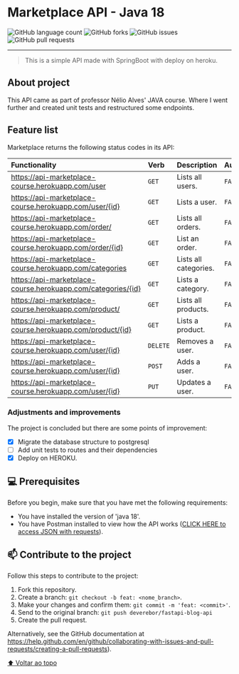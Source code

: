 # Marketplace API - Java 18

![GitHub language count](https://img.shields.io/github/languages/count/deverebor/marketplace-api?style=for-the-badge)
![GitHub forks](https://img.shields.io/github/forks/deverebor/marketplace-api?style=for-the-badge)
![GitHub issues](https://img.shields.io/github/issues/deverebor/marketplace-api?style=for-the-badge)
![GitHub pull requests](https://img.shields.io/github/issues-pr/deverebor/marketplace-api?style=for-the-badge)

---

> This is a simple API made with SpringBoot with deploy on heroku.

## About project

This API came as part of professor Nélio Alves' JAVA course. 
Where I went further and created unit tests and restructured some endpoints.

## Feature list

Marketplace returns the following status codes in its API:

| Functionality                                                | Verb     | Description           | Authentication |
|:-------------------------------------------------------------|:---------|:----------------------|:---------------|
| https://api-marketplace-course.herokuapp.com/user            | `GET`    | Lists all users.      | `FALSE`        |
| https://api-marketplace-course.herokuapp.com/user/{id}       | `GET`    | Lists a user.         | `FALSE`        |
| https://api-marketplace-course.herokuapp.com/order/          | `GET`    | Lists all orders.     | `FALSE`        |
| https://api-marketplace-course.herokuapp.com/order/{id}      | `GET`    | List an order.        | `FALSE`        |
| https://api-marketplace-course.herokuapp.com/categories      | `GET`    | Lists all categories. | `FALSE`        |
| https://api-marketplace-course.herokuapp.com/categories/{id} | `GET`    | Lists a category.     | `FALSE`        |
| https://api-marketplace-course.herokuapp.com/product/        | `GET`    | Lists all products.   | `FALSE`        |
| https://api-marketplace-course.herokuapp.com/product/{id}    | `GET`    | Lists a product.      | `FALSE`        |
| https://api-marketplace-course.herokuapp.com/user/{id}       | `DELETE` | Removes a user.       | `FALSE`        |
| https://api-marketplace-course.herokuapp.com/user/{id}       | `POST`   | Adds a user.          | `FALSE`        |
| https://api-marketplace-course.herokuapp.com/user/{id}       | `PUT`    | Updates a user.       | `FALSE`        |

### Adjustments and improvements

The project is concluded but there are some points of improvement:

- [X] Migrate the database structure to postgresql
- [ ] Add unit tests to routes and their dependencies
- [X] Deploy on HEROKU.

## 💻 Prerequisites

Before you begin, make sure that you have met the following requirements:
* You have installed the version of 'java 18'.
* You have Postman installed to view how the API works ([CLICK HERE to access JSON with requests](./docs/postman)).

## 📫 Contribute to the project
Follow this steps to contribute to the project:

1. Fork this repository.
2. Create a branch: `git checkout -b feat: <nome_branch>`.
3. Make your changes and confirm them: `git commit -m 'feat: <commit>'`.
4. Send to the original branch: `git push deverebor/fastapi-blog-api`
5. Create the pull request.

Alternatively, see the GitHub documentation at https://help.github.com/en/github/collaborating-with-issues-and-pull-requests/creating-a-pull-requests).

[⬆ Voltar ao topo](#fastapi-blog-api)